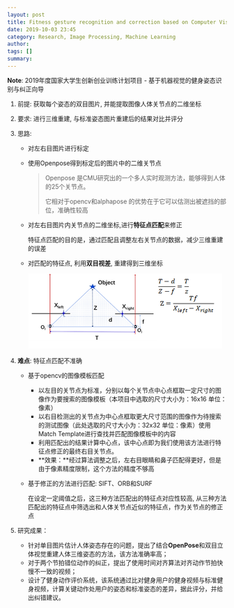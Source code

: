 ```yaml
---
layout: post
title: Fitness gesture recognition and correction based on Computer Vision
date: 2019-10-03 23:45
category: Research, Image Processing, Machine Learning
author: 
tags: []
summary: 
---
```


**Note**: 2019年度国家大学生创新创业训练计划项目 - 基于机器视觉的健身姿态识别与纠正向导

1. 前提: 获取每个姿态的双目图片, 并能提取图像人体关节点的二维坐标

2. 要求: 进行三维重建, 与标准姿态图片重建后的结果对比并评分

<!--more-->

3. 思路: 

   - 对左右目图片进行标定

   - 使用Openpose得到标定后的图片中的二维关节点

     >Openpose 是CMU研究出的一个多人实时观测方法，能够得到人体的25个关节点。
     >
     >它相对于opencv和alphapose 的优势在于它可以估测出被遮挡的部位，准确性较高

   - 对左右目图片内关节点的二维坐标,进行**特征点匹配**来修正

     特征点匹配的目的是，通过匹配且调整左右关节点的数据，减少三维重建的误差

   - 对匹配的特征点, 利用**双目视差**, 重建得到三维坐标

     ![双目视差原理](/../../media/2019-10-03-undergraduate-innovation-project/image-20201203235603543.png)

4. **难点**: 特征点匹配不准确

   - 基于opencv的图像模板匹配

     - 以左目的关节点为标准，分别以每个关节点中心点框取一定尺寸的图像作为要搜索的图像模板（本项目中选取的尺寸大小为：16x16 单位：像素）
     - 以右目检测出的关节点为中心点框取更大尺寸范围的图像作为待搜索的测试图像（此处选取的尺寸大小为：32x32 单位：像素）使用Match Template进行查找并匹配图像模板中的内容
     - 利用匹配出的结果计算中心点，该中心点即为我们使用该方法进行特征点修正的最终右目关节点。
     - **效果：**经过算法调整之后，左右目眼睛和鼻子匹配得更好，但是由于像素精度限制，这个方法的精度不够高

   - 基于修正的方法进行匹配: SIFT、ORB和SURF

     在设定一定阈值之后，这三种方法匹配出的特征点对应性较高, 从三种方法匹配出的特征点中筛选出和人体关节点近似的特征点，作为关节点的修正点

5. 研究成果：
   - 针对单目图片估计人体姿态存在的问题，提出了结合**OpenPose**和双目立体视觉重建人体三维姿态的方法，该方法准确率高；
   - 对于两个节拍错位动作的纠正，提出了使用时间对齐算法对齐动作节拍快慢不一致的视频；
   - 设计了健身动作评价系统，该系统通过比对健身用户的健身视频与标准健身视频，计算关键动作处用户的姿态和标准姿态的差异，据此评分，并给出纠错建议。